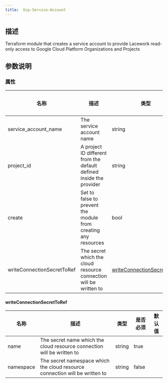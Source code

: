 ```yaml
---
title:  Gcp-Service-Account
---
```


## 描述

Terraform module that creates a service account to provide Lacework read-only access to Google Cloud Platform Organizations and Projects

## 参数说明


### 属性

 名称 | 描述 | 类型 | 是否必须 | 默认值 
 ------------ | ------------- | ------------- | ------------- | ------------- 
 service_account_name | The service account name | string | false |  
 project_id | A project ID different from the default defined inside the provider | string | false |  
 create | Set to false to prevent the module from creating any resources | bool | false |  
 writeConnectionSecretToRef | The secret which the cloud resource connection will be written to | [writeConnectionSecretToRef](#writeConnectionSecretToRef) | false |  


#### writeConnectionSecretToRef

 名称 | 描述 | 类型 | 是否必须 | 默认值 
 ------------ | ------------- | ------------- | ------------- | ------------- 
 name | The secret name which the cloud resource connection will be written to | string | true |  
 namespace | The secret namespace which the cloud resource connection will be written to | string | false |  
